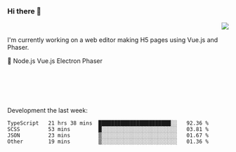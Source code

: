 ### Hi there 👋

<img align="right" src="https://github-readme-stats.vercel.app/api?username=jasonpanggo"/>

<br>
<p align="left">
I'm currently working on a web editor making H5 pages using Vue.js and Phaser.
</p>
<p align="left">
📖 Node.js Vue.js Electron Phaser
</p>
<br>
<br>
<br>
<br>

Development the last week:
<!--START_SECTION:waka-->

```text
TypeScript   21 hrs 38 mins  ███████████████████████░░   92.36 %
SCSS         53 mins         █░░░░░░░░░░░░░░░░░░░░░░░░   03.81 %
JSON         23 mins         ▒░░░░░░░░░░░░░░░░░░░░░░░░   01.67 %
Other        19 mins         ▒░░░░░░░░░░░░░░░░░░░░░░░░   01.36 %
```

<!--END_SECTION:waka-->

<!--
**JASONPANGGO/jasonpanggo** is a ✨ _special_ ✨ repository because its `README.md` (this file) appears on your GitHub profile.

Here are some ideas to get you started:

- 🔭 I’m currently working on ...
- 🌱 I’m currently learning ...
- 👯 I’m looking to collaborate on ...
- 🤔 I’m looking for help with ...
- 💬 Ask me about ...
- 📫 How to reach me: ...
- 😄 Pronouns: ...
- ⚡ Fun fact: ...
-->
